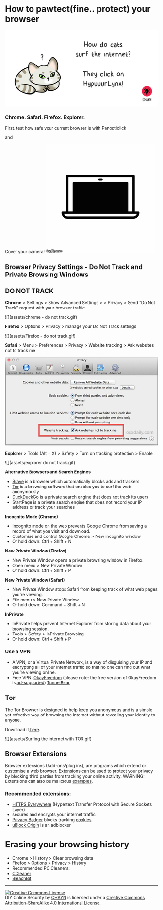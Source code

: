 # How to pawtect\(fine.. protect\) your browser

![](assets/HypuuurLynx.gif)

### Chrome. Safari. Firefox. Explorer.

First, test how safe your current browser is with [Panopticlick](https://panopticlick.eff.org)

and

Cover your camera!
![](assets/cover_laptop_cam.gif)

## Browser Privacy Settings - Do Not Track and Private Browsing Windows

## DO NOT TRACK

**Chrome** &gt; Settings &gt; Show Advanced Settings &gt; &gt; Privacy &gt; Send “Do Not Track” request with your browser traffic

![](assets/chrome - do not track.gif)



**Firefox** &gt; Options &gt; Privacy &gt; manage your Do Not Track settings


![](assets/Firefox - do not track.gif)


**Safari** &gt; Menu &gt; Preferences &gt; Privacy &gt; Website tracking &gt; Ask websites not to track me


![](assets/do-not-track-safari.jpg)


**Explorer** &gt; Tools \(Alt + X\) &gt; Safety &gt; Turn on tracking protection &gt; Enable


![](assets/explorer do not track.gif)


**Alternative Browsers and Search Engines**

* [Brave](https://www.brave.com/) is a browser which automatically blocks ads and trackers
* [Tor](https://www.torproject.org/) is a browsing software that enables you to surf the web anonymously
* [DuckDuckGo](https://duckduckgo.com/about) is a private search engine that does not track its users
* [StartPage](https://www.startpage.com) is a private search engine that does not record your IP address or track your searches

**Incognito Mode \(Chrome\)**

* Incognito mode on the web prevents Google Chrome from saving a record of what you visit and download.
* Customise and control Google Chrome &gt; New incognito window
* Or hold down: Ctrl + Shift + N

**New Private Window \(Firefox\)**

* New Private Window opens a private browsing window in Firefox.
* Open menu &gt; New Private Window
* Or hold down: Ctrl + Shift + P

**New Private Window \(Safari\)**

* New Private Window stops Safari from keeping track of what web pages you're viewing.
* File menu &gt; New Private Window
* Or hold down: Command + Shift + N

**InPrivate**

* InPrivate helps prevent Internet Explorer from storing data about your browsing session.
* Tools &gt; Safety &gt; InPrivate Browsing
* Or hold down: Ctrl + Shift + P

### **Use a VPN**

* A VPN, or a Virtual Private Network, is a way of disguising your IP and encrypting all of your internet traffic so that no one can find out what you’re viewing online.
* Free VPN: [OkayFreedom](http://www.okfreedom.com/en/) \(please note: the free version of OkayFreedom is [ad-supported](http://www.okfreedom.com/en/support#free)\) [TunnelBear](https://www.tunnelbear.com/)

## **Tor**

The Tor Browser is designed to help keep you anonymous and is a simple yet effective way of browsing the internet without revealing your identity to anyone.

Download it[ here](https://www.torproject.org/projects/torbrowser.html).

![](assets/Surfing the internet with TOR.gif)

 ## Browser Extensions

Browser extensions \(Add-ons\/plug ins\), are programs which extend or customise a web browser. Extensions can be used to protect your privacy by blocking third parties from tracking your online activity. WARNING: Extensions can also be malicious [examples](http://www.makeuseof.com/tag/x-malicious-browser-extensions-help-hackers-target-victims).

### Recommended extensions:

* [HTTPS Everywhere](https://www.eff.org/https-everywhere) \(Hypertext Transfer Protocol with Secure Sockets Layer\)
* secures and encrypts your internet traffic
* [Privacy Badger](https://www.eff.org/privacybadger) blocks tracking [cookies](https://en.wikipedia.org/wiki/HTTP_cookie)
* [uBlock Origin](https://www.ublock.org) is an adblocker

# Erasing your browsing history

* Chrome &gt; History &gt; Clear browsing data
* Firefox &gt; Options &gt; Privacy &gt; History
* Recommended PC Cleaners:
* [CCleaner](http://www.piriform.com/ccleaner)
* [BleachBit](http://www.bleachbit.org)




---
<a rel="license" href="http://creativecommons.org/licenses/by-sa/4.0/"><img alt="Creative Commons License" style="border-width:0" src="https://i.creativecommons.org/l/by-sa/4.0/88x31.png" /></a><br /><span xmlns:dct="http://purl.org/dc/terms/" property="dct:title">DIY Online Security</span> by <a xmlns:cc="http://creativecommons.org/ns#" href="http://chayn.co" property="cc:attributionName" rel="cc:attributionURL">CHAYN</a> is licensed under a <a rel="license" href="http://creativecommons.org/licenses/by-sa/4.0/">Creative Commons Attribution-ShareAlike 4.0 International License</a>.




